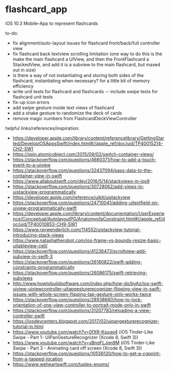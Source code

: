 # flashcard_app
iOS 10.3 Mobile-App to represent flashcards

to-do:
- fix alignment/auto-layout issues for flashcard front/back/full controller view
- fix flashcard back textview scrolling limitation (one way to do this is the make the main flashcard a UIView, and then the FrontFlashcard a StackedView, and add it is a subview to the main flashcard, but maxed out in size)
- is there a way of not instantiating and storing both sides of the flashcard, instantiating when necessary? for a little bit of memory efficiency
- write unit tests for flashcard and flashcards
-- include swipe tests for flashcard unit tests
- fix-up icon errors
- add swipe gesture inside text views of flashcard
- add a shake gesture to randomize the deck of cards
- remove magic numbers from FlashcardDeckViewController

helpful links/references/inspiration:
- https://developer.apple.com/library/content/referencelibrary/GettingStarted/DevelopiOSAppsSwift/index.html#//apple_ref/doc/uid/TP40015214-CH2-SW1
- https://spin.atomicobject.com/2015/09/02/switch-container-views/
- https://stackoverflow.com/questions/4660371/how-to-add-a-touch-event-to-a-uiview
- https://stackoverflow.com/questions/32437094/pass-data-to-the-container-view-in-swift
- https://www.allaboutswift.com/dev/2016/5/14/stackviews-in-ios9
- https://stackoverflow.com/questions/30728062/add-views-in-uistackview-programmatically
- https://developer.apple.com/reference/uikit/uistackview
- https://stackoverflow.com/questions/24710041/adding-uitextfield-on-uiview-programmatically-swift
- https://developer.apple.com/library/content/documentation/UserExperience/Conceptual/AutolayoutPG/AnatomyofaConstraint.html#//apple_ref/doc/uid/TP40010853-CH9-SW1
- https://www.raywenderlich.com/114552/uistackview-tutorial-introducing-stack-views
- https://www.natashatherobot.com/ios-frame-vs-bounds-resize-basic-uitableview-cell/
- https://stackoverflow.com/questions/41236473/scrollview-add-subview-in-swift-3
- https://stackoverflow.com/questions/26180822/swift-adding-constraints-programmatically
- https://stackoverflow.com/questions/26086175/swift-retrieving-subviews
- http://www.howtobuildsoftware.com/index.php/how-do/byAz/ios-swift-uiview-uiviewcontroller-uitapgesturerecognizer-flipping-view-in-swift-issues-with-whole-screen-flipping-tap-gesture-only-works-twice
- https://stackoverflow.com/questions/28938660/how-to-lock-orientation-of-one-view-controller-to-portrait-mode-only-in-swift
- https://stackoverflow.com/questions/31207783/reloading-a-view-controller-swift
- https://iosdevcenters.blogspot.com/2017/02/uipangesturerecognizer-tutorial-in.html
- https://www.youtube.com/watch?v=0fXR-Ksuqo4 (iOS Tinder-Like Swipe - Part 1- UIPanGestureRecognizer (Xcode 8, Swift 3))
- https://www.youtube.com/watch?v=sBnqFLJqn9M (iOS Tinder-Like Swipe - Part 3 - Animating card off screen (Xcode 8, Swift 3))
- https://stackoverflow.com/questions/10556120/how-to-get-a-cgpoint-from-a-tapped-location
- https://www.weheartswift.com/tuples-enums/
